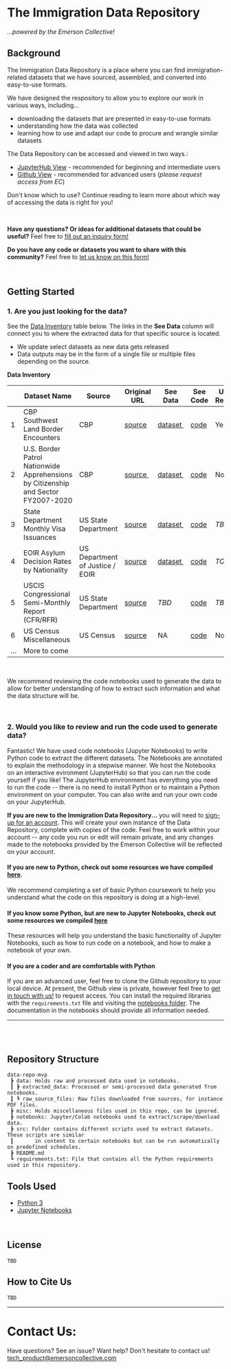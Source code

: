 <!--THINGS TO ADD
* Recommend hte user to make a folder to work with inthere, port over copies to the folder
* “Any changes you made will not be changed unless you make a copy


-->

# The Immigration Data Repository 

*...powered by the Emerson Collective!*

## Background 
The Immigration Data Repository is a place where you can find immigration-related datasets that we have sourced, assembled, and converted into easy-to-use formats. 

We have designed the respository to allow you to explore our work in various ways, including...
* downloading the datasets that are presented in easy-to-use formats
* understanding how the data was collected
* learning how to use and adapt our code to procure and wrangle similar datasets

The Data Repository can be accessed and viewed in two ways.:
* [JupyterHub View](http://data-repo.emersoncollective.tech/) - recommended for beginning and intermediate users
* [Github View](https://github.com/emersoncollective/data-repo-mvp) - recommended for advanced users (*please request access from EC*)

Don't know which to use? Continue reading to learn more about which way of accessing the data is right for you!

<br>

**Have any questions? Or ideas for additional datasets that could be useful?** Feel free to [fill out an inquiry form!](https://airtable.com/shrRgwUBU2Tv7UN7n)

**Do you have any code or datasets you want to share with this community?** Feel free to [let us know on this form!](https://airtable.com/shrRgwUBU2Tv7UN7n)

<br>

## Getting Started 

### 1. Are you just looking for the data?
 
See the [Data Inventory](#data-inventory) table below. The links in the **See Data** column will connect you to where the extracted data for that specific source is located. 
 * We update select datasets as new data gets released
 * Data outputs may be in the form of a single file or multiple files depending on the source. 

**Data Inventory**

|   | Dataset Name                                                                      | Source                          | Original URL                                                                              | See Data                                          | See Code                                                    | Updated Regularly? |
| - | --------------------------------------------------------------------------------- | ------------------------------- | ----------------------------------------------------------------------------------------- | ------------------------------------------------- | ----------------------------------------------------------- | ------------------ |
| 1 | CBP Southwest Land Border Encounters                                              | CBP                             | [source](https://www.cbp.gov/newsroom/stats/southwest-land-border-encounters)             | [dataset ](data/extracted_data/cbp-tableau)       | [code](Notebooks/CBP-Encounters.ipynb)                      | Yes                |
| 2 | U.S. Border Patrol Nationwide Apprehensions by Citizenship and Sector FY2007-2020 | CBP                             | [source ](https://www.cbp.gov/sites/default/files/assets/documents/2021-Aug/USBORD~3.PDF) | [dataset ](data/extracted_data/cbp-apprehensions) | [code](Notebooks/CBP-Apprehensions.ipynb)                   | No                 |
| 3 | State Department Monthly Visa Issuances                                           | US State Department             | [source](https://travel.state.gov/content/travel/en/legal/visa-law0/visa-statistics.html) | [dataset ](data/extracted_data/state-dept)        | [code](Notebooks/STATE-DEPT-Monthly-Visa-Stats.ipynb)       | *TBD*                |
| 4 | EOIR Asylum Decision Rates by Nationality                                         | US Department of Justice / EOIR | [source](https://www.justice.gov/eoir/page/file/1107366/download)                         | [dataset ](data/extracted_data/doj)               | [code](Notebooks/DOJ-Asylum-Decisions-by-Nationality.ipynb) | *TODO*               |
| 5 | USCIS Congressional Semi-Monthly Report (CFR/RFR)                                 | US State Department             | [source](https://travel.state.gov/content/travel/en/legal/visa-law0/visa-statistics.html) | *TBD*                                               | [code](Notebooks/USCIS-Credible-Fear-Spreadsheets.ipynb)    | *TBD*                |
| 6 | US Census Miscellaneous                                                           | US Census                       | [source](https://data.census.gov/cedsci/)                                                 | NA                                                | [code](Notebooks/Census-Data.ipynb)                         | No                 |
| … | More to come                                                                      |                                 |                                                                                           |                                                   |                                                             |                    |

<br>

We recommend reviewing the code notebooks used to generate the data to allow for better understanding of how to extract such information and what the data structure will be. 

<br>

### 2. Would you like to review and run the code used to generate data? 

Fantastic! We have used code notebooks (Jupyter Notebooks) to write Python code to extract the different datasets. The Notebooks are annotated to explain the methodology in a stepwise manner. We host the Notebooks on an interactive evironment (JupyterHub) so that you can run the code yourself if you like! The JupyterHub environment has everything you need to run the code -- there is no need to install Python or to maintain a Python environment on your computer. You can also write and run your own code on your JupyterHub.







**If you are new to the Immigration Data Repository...** you will need to [sign-up for an account](http://34.133.178.202/hub/signup). This will create your own instance of the Data Repository, complete with copies of the code. Feel free to work within your account -- any code you run or edit will remain private, and any changes made to the notebooks provided by the Emerson Collective will be reflected on your account.


#### **If you are new to Python, check out some resources we have compiled [here](./learn_python/).** 
We recommend completing a set of basic Python coursework to help you understand what the code on this repository is doing at a high-level.


#### **If you know some Python, but are new to Jupyter Notebooks, check out some resources we compiled [here](./learn_jupyter/)** 
These resources will help you understand the basic functionality of Jupyter Notebooks, such as how to run code on a notebook, and how to make a notebook of your own.


#### **If you are a coder and are comfortable with Python**<br>
If you are an advanced user, feel free to clone the Github repository to your local device. At present, the Github view is private, however feel free to [get in touch with us!](#contact-us) to request access. You can install the required libraries with the `requirements.txt` file and visiting the [notebooks folder](./Notebooks). The documentation in the notebooks should provide all information needed. 

----------------------------------------------

<br>
<br>


## Repository Structure 

```
data-repo-mvp
 ┣ data: Holds raw and processed data used in notebooks. 
 ┃ ┣ extracted_data: Processed or semi-processed data generated from notebooks. 
 ┃ ┗ raw_source_files: Raw files downloaded from sources, for instance PDF files. 
 ┣ misc: Holds miscellaneous files used in this repo, can be ignored.
 ┣ notebooks: Jupyter/Colab notebooks used to extract/scrape/download data. 
 ┣ src: Folder contains different scripts used to extract datasets. These scripts are similar
 ┃       in content to certain notebooks but can be run automatically on predefined schedules. 
 ┣ README.md
 ┗ requirements.txt: File that contains all the Python requirements used in this repository. 
```

## Tools Used
* [Python 3](https://docs.python.org/3/)
* [Jupyter Notebooks](https://jupyter-notebook-beginner-guide.readthedocs.io/en/latest/what_is_jupyter.html)
<br>

## License 
    TBD 

## How to Cite Us 
    TBD 

--------------------------------

# Contact Us: 

Have questions? See an issue? Want help? Don't hesitate to contact us! tech_product@emersoncollective.com

